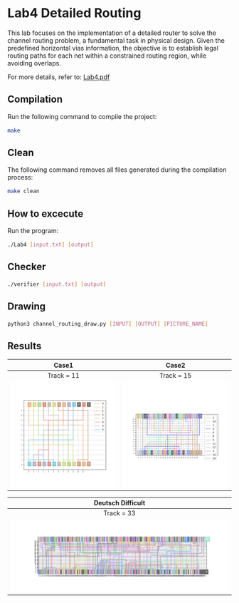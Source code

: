# Lab4 Detailed Routing
This lab focuses on the implementation of a detailed router to solve the channel routing problem, a fundamental task in physical design. Given the predefined horizontal vias information, the objective is to establish legal routing paths for each net within a constrained routing region, while avoiding overlaps.
  
For more details, refer to: [Lab4.pdf](Lab4.pdf)

## Compilation
Run the following command to compile the project:
```sh
make
```

## Clean
The following command removes all files generated during the compilation process:
```sh
make clean
```

## How to excecute
Run the program: 
```sh
./Lab4 [input.txt] [output] 
```

## Checker
```sh
./verifier [input.txt] [output]
```

## Drawing
```sh
python3 channel_routing_draw.py [INPUT] [OUTPUT] [PICTURE_NAME]
```

## Results
| Case1                                  | Case2                                  |
|:--------------------------------------:|:--------------------------------------:|
| Track = 11                             | Track = 15                             |
| ![case1](picture/case1.png)            | ![case2](picture/case2.png)            |

| Deutsch Difficult                      |
|:--------------------------------------:|
| Track = 33                             |
| ![case4](picture/Deutsch_difficult.png)|
